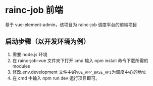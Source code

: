 # rainc-job 前端

基于 vue-element-admin，该项目为 rainc-job 调度平台的前端项目

## 启动步骤（以开发环境为例）

1. 需要 node.js 环境
2. 在 rainc-job-vue 文件夹下打开 cmd 输入 npm install 命令下载所需的 modules
3. 修改.env.development 文件中的`VUE_APP_BASE_API`为调度中心的地址
4. 在 cmd 中输入 npm run dev 运行项目即可。
